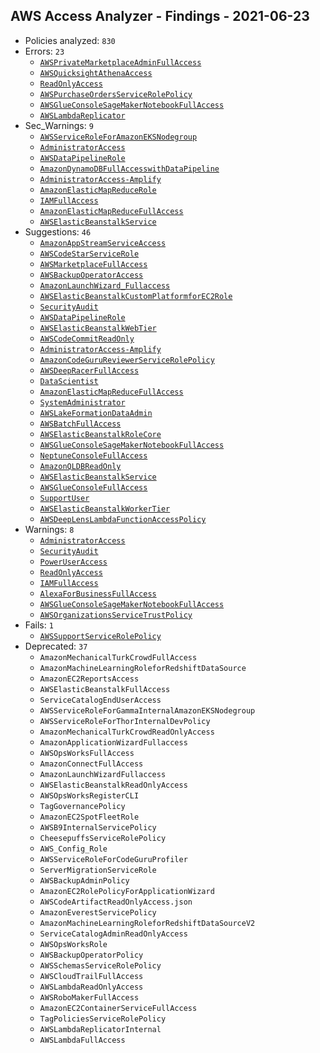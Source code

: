 ## AWS Access Analyzer - Findings - 2021-06-23

- Policies analyzed: `830`
- Errors: `23`
  - [`AWSPrivateMarketplaceAdminFullAccess`](./AWSPrivateMarketplaceAdminFullAccess.json)
  - [`AWSQuicksightAthenaAccess`](./AWSQuicksightAthenaAccess.json)
  - [`ReadOnlyAccess`](./ReadOnlyAccess.json)
  - [`AWSPurchaseOrdersServiceRolePolicy`](./AWSPurchaseOrdersServiceRolePolicy.json)
  - [`AWSGlueConsoleSageMakerNotebookFullAccess`](./AWSGlueConsoleSageMakerNotebookFullAccess.json)
  - [`AWSLambdaReplicator`](./AWSLambdaReplicator.json)
- Sec_Warnings: `9`
  - [`AWSServiceRoleForAmazonEKSNodegroup`](./AWSServiceRoleForAmazonEKSNodegroup.json)
  - [`AdministratorAccess`](./AdministratorAccess.json)
  - [`AWSDataPipelineRole`](./AWSDataPipelineRole.json)
  - [`AmazonDynamoDBFullAccesswithDataPipeline`](./AmazonDynamoDBFullAccesswithDataPipeline.json)
  - [`AdministratorAccess-Amplify`](./AdministratorAccess-Amplify.json)
  - [`AmazonElasticMapReduceRole`](./AmazonElasticMapReduceRole.json)
  - [`IAMFullAccess`](./IAMFullAccess.json)
  - [`AmazonElasticMapReduceFullAccess`](./AmazonElasticMapReduceFullAccess.json)
  - [`AWSElasticBeanstalkService`](./AWSElasticBeanstalkService.json)
- Suggestions: `46`
  - [`AmazonAppStreamServiceAccess`](./AmazonAppStreamServiceAccess.json)
  - [`AWSCodeStarServiceRole`](./AWSCodeStarServiceRole.json)
  - [`AWSMarketplaceFullAccess`](./AWSMarketplaceFullAccess.json)
  - [`AWSBackupOperatorAccess`](./AWSBackupOperatorAccess.json)
  - [`AmazonLaunchWizard_Fullaccess`](./AmazonLaunchWizard_Fullaccess.json)
  - [`AWSElasticBeanstalkCustomPlatformforEC2Role`](./AWSElasticBeanstalkCustomPlatformforEC2Role.json)
  - [`SecurityAudit`](./SecurityAudit.json)
  - [`AWSDataPipelineRole`](./AWSDataPipelineRole.json)
  - [`AWSElasticBeanstalkWebTier`](./AWSElasticBeanstalkWebTier.json)
  - [`AWSCodeCommitReadOnly`](./AWSCodeCommitReadOnly.json)
  - [`AdministratorAccess-Amplify`](./AdministratorAccess-Amplify.json)
  - [`AmazonCodeGuruReviewerServiceRolePolicy`](./AmazonCodeGuruReviewerServiceRolePolicy.json)
  - [`AWSDeepRacerFullAccess`](./AWSDeepRacerFullAccess.json)
  - [`DataScientist`](./DataScientist.json)
  - [`AmazonElasticMapReduceFullAccess`](./AmazonElasticMapReduceFullAccess.json)
  - [`SystemAdministrator`](./SystemAdministrator.json)
  - [`AWSLakeFormationDataAdmin`](./AWSLakeFormationDataAdmin.json)
  - [`AWSBatchFullAccess`](./AWSBatchFullAccess.json)
  - [`AWSElasticBeanstalkRoleCore`](./AWSElasticBeanstalkRoleCore.json)
  - [`AWSGlueConsoleSageMakerNotebookFullAccess`](./AWSGlueConsoleSageMakerNotebookFullAccess.json)
  - [`NeptuneConsoleFullAccess`](./NeptuneConsoleFullAccess.json)
  - [`AmazonQLDBReadOnly`](./AmazonQLDBReadOnly.json)
  - [`AWSElasticBeanstalkService`](./AWSElasticBeanstalkService.json)
  - [`AWSGlueConsoleFullAccess`](./AWSGlueConsoleFullAccess.json)
  - [`SupportUser`](./SupportUser.json)
  - [`AWSElasticBeanstalkWorkerTier`](./AWSElasticBeanstalkWorkerTier.json)
  - [`AWSDeepLensLambdaFunctionAccessPolicy`](./AWSDeepLensLambdaFunctionAccessPolicy.json)
- Warnings: `8`
  - [`AdministratorAccess`](./AdministratorAccess.json)
  - [`SecurityAudit`](./SecurityAudit.json)
  - [`PowerUserAccess`](./PowerUserAccess.json)
  - [`ReadOnlyAccess`](./ReadOnlyAccess.json)
  - [`IAMFullAccess`](./IAMFullAccess.json)
  - [`AlexaForBusinessFullAccess`](./AlexaForBusinessFullAccess.json)
  - [`AWSGlueConsoleSageMakerNotebookFullAccess`](./AWSGlueConsoleSageMakerNotebookFullAccess.json)
  - [`AWSOrganizationsServiceTrustPolicy`](./AWSOrganizationsServiceTrustPolicy.json)
- Fails: `1`
  - [`AWSSupportServiceRolePolicy`](./AWSSupportServiceRolePolicy.json)
- Deprecated: `37`
  - `AmazonMechanicalTurkCrowdFullAccess`
  - `AmazonMachineLearningRoleforRedshiftDataSource`
  - `AmazonEC2ReportsAccess`
  - `AWSElasticBeanstalkFullAccess`
  - `ServiceCatalogEndUserAccess`
  - `AWSServiceRoleForGammaInternalAmazonEKSNodegroup`
  - `AWSServiceRoleForThorInternalDevPolicy`
  - `AmazonMechanicalTurkCrowdReadOnlyAccess`
  - `AmazonApplicationWizardFullaccess`
  - `AWSOpsWorksFullAccess`
  - `AmazonConnectFullAccess`
  - `AmazonLaunchWizardFullaccess`
  - `AWSElasticBeanstalkReadOnlyAccess`
  - `AWSOpsWorksRegisterCLI`
  - `TagGovernancePolicy`
  - `AmazonEC2SpotFleetRole`
  - `AWSB9InternalServicePolicy`
  - `CheesepuffsServiceRolePolicy`
  - `AWS_Config_Role`
  - `AWSServiceRoleForCodeGuruProfiler`
  - `ServerMigrationServiceRole`
  - `AWSBackupAdminPolicy`
  - `AmazonEC2RolePolicyForApplicationWizard`
  - `AWSCodeArtifactReadOnlyAccess.json`
  - `AmazonEverestServicePolicy`
  - `AmazonMachineLearningRoleforRedshiftDataSourceV2`
  - `ServiceCatalogAdminReadOnlyAccess`
  - `AWSOpsWorksRole`
  - `AWSBackupOperatorPolicy`
  - `AWSSchemasServiceRolePolicy`
  - `AWSCloudTrailFullAccess`
  - `AWSLambdaReadOnlyAccess`
  - `AWSRoboMakerFullAccess`
  - `AmazonEC2ContainerServiceFullAccess`
  - `TagPoliciesServiceRolePolicy`
  - `AWSLambdaReplicatorInternal`
  - `AWSLambdaFullAccess`
